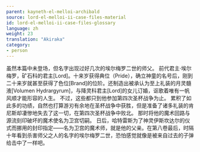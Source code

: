 ```yaml
---
parent: kayneth-el-melloi-archibald
source: lord-el-melloi-ii-case-files-material
id: lord-el-melloi-ii-case-files-glossary
language: zh
weight: 23
translation: "Akiraka"
category:
- person
---
```


虽然本篇中未登场，但名字出现过好几次的埃尔梅罗二世的师父。
前代君主·埃尔梅罗，矿石科的君主[Lord]。十来岁获得典位（Pride），确立神童的名号后，刚到二十来岁就甚至获得了色位[Brand]的位阶。还制造出被承认为至上礼装的月灵髓液[Volumen Hydrargyrum]，与降灵科君主[Lord]的女儿订婚，讴歌着唯有一帆风顺才能形容的人生。
不过，这些都只到他参加第四次圣杯战争为止。
累积了如此多的功绩，自然也打算游刃有余地在圣杯战争中获胜，但是准备了诸多礼装的肯尼斯却凄惨地失去了这一切，在第四次圣杯战争中败北。
那时将他的魔术回路与源流刻印破坏的魔术使名为卫宫切嗣。
日后，哈特雷斯为了神灵伊斯坎达尔的仪式而挪用的封印指定——名为卫宫的魔术师，就是他的父亲。在第八卷最后，时隔十年看到杀害师父之人的名字的埃尔梅罗二世，恐怕感觉就像是被来自过去的子弹给击中了一样吧。
